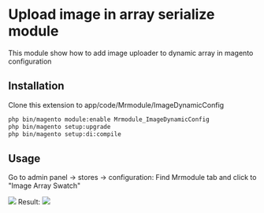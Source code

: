 # Upload image in array serialize module
This module show how to add image uploader to dynamic array in magento configuration

## Installation
Clone this extension to app/code/Mrmodule/ImageDynamicConfig
```bash
php bin/magento module:enable Mrmodule_ImageDynamicConfig
php bin/magento setup:upgrade
php bin/magento setup:di:compile
```
## Usage
Go to admin panel -> stores -> configuration:
Find Mrmodule tab and click to "Image Array Swatch"

![](https://ucda0cbdadf6e4eba60faf34e940.previews.dropboxusercontent.com/p/thumb/ABcOl3hX2QS69odYgg2vPvhNh_-4phHZO4l2fzEC0R8DIOLER_kXAgFQuuPojBjz1TXT3JVVXjhQ3jrDQU4Q8EL0XW6km-DVVxfXObDWADpp9JQG3mCfwyD_qYpj8OlIUZRj1cqRjdS25vOOps8gdN2V3_ka-MZaZHZHQYhoH4Z6k9CxYmqLo97DU5QeFLfbTyzTS-ahbRJaunpFw9CmuSLlF9ufHtM3JV7Q_ClRnoO8td5tML_2Msbr5EJ_WQJcntank71GPvUUBKfykGF28s5ref7Vrz2N00fJKbXW7_QL8RgDfLL5E88BNtR3daA6Vw9MP8f0EdYANSdqddzpzhbQEyJTLFL0Ite4aiJZxOvRUq5JodsAGIlcOQg6lQSM6AKjIB_ppDQFVTzlULROL0_mrTeexQkcLzPzksJ_B0PNlQ/p.png)
Result:
![](https://uc2c54de23ab241fe6d767327255.previews.dropboxusercontent.com/p/thumb/ABcbf6lQdDaJ4iV4wP1Vhyst9t5iKW9qyryl9XIUgyDPdXXxE5eU8rrfoh6JUCONAHU9dkdUfPesfz-lNLAV3KdHmeaOxKcjAA5FNTDPO6LXdsBdU5t7RhTOtOY8vyvbYKbvhB8J4wwkd7pnMMQFrJvY2M5lcC8h6fVTLEadmFnIHe94UaWjVrGHWl5QcA_vQ64sQXEpT-zJEiaUMGv7_yKtd5k4QdVtfaTcZd-Hk9X9SYk68jCXdnhtJy4hL-FOZqyjkHdFJAtWSlRtSNdNzEIyG0L6Aeg7A6r3g5K9wL2WxGSVgBlGiQSJGloaJtmwRxth-a-CMaAYMf1-tT-0Y9Zy2pQXURq8yQjiLoNZpWBPvn5NqHde64keEUUN0o27Loz7cpx4fFAlfB8XdLBqUtB7dxwy97nnWgV6T7D4gfT7cA/p.png)